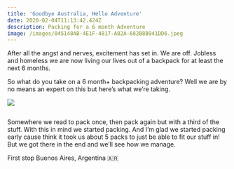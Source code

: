 ```yaml
---
title: 'Goodbye Australia, Hello Adventure'
date: 2020-02-04T11:13:42.424Z
description: Packing for a 6 month Adventure
image: /images/045148AB-4E1F-4817-A82A-682B8B941DD6.jpeg
---
```

After all the angst and nerves, excitement has set in. We are off. Jobless and homeless we are now living our lives out of a backpack for at least the next 6 months.

So what do you take on a 6 month+ backpacking adventure? Well we are by no means an expert on this but here’s what we’re taking. 

![](/images/E67DCB99-AB75-4375-A711-BD8CBC77B0BB.jpeg)

![]()

Somewhere we read to pack once, then pack again but with a third of the stuff. With this in mind we started packing. And I’m glad we started packing early cause think it took us about 5 packs to just be able to fit our stuff in! But we got there in the end and we’ll see how we manage. 

First stop Buenos Aires, Argentina 🇦🇷
